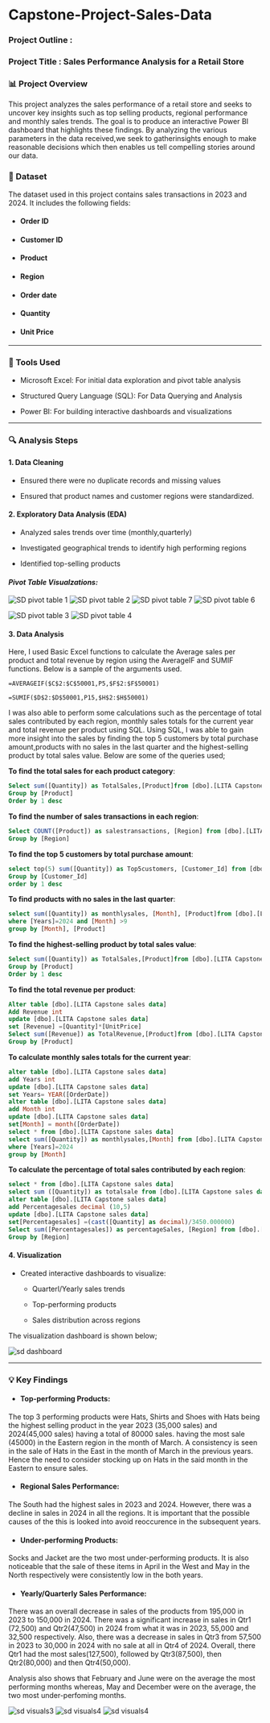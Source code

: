 # Capstone-Project-Sales-Data

### Project Outline :


### Project Title : Sales Performance Analysis for a Retail Store

### 📊 Project Overview

This project analyzes the sales performance of a retail store and seeks to uncover key insights such as top selling products, regional performance and monthly sales trends. The goal is to produce an interactive Power BI dashboard that highlights these findings. By analyzing the various parameters in the data received,we seek to gatherinsights enough to make reasonable decisions which then enables us tell compelling stories around our data.

### 📂 Dataset

The dataset used in this project contains sales transactions in 2023 and 2024. It includes the following fields:
- #### Order ID
- #### Customer ID
- #### Product
- #### Region
- #### Order date
- #### Quantity
- #### Unit Price

------------

### 🧰 Tools Used

- Microsoft Excel: For initial data exploration and pivot table analysis

- Structured Query Language (SQL): For Data Querying and Analysis
  
- Power BI: For building interactive dashboards and visualizations

---------
### 🔍 Analysis Steps

#### 1. Data Cleaning

- Ensured there were no duplicate records and missing values

- Ensured that product names and customer regions were standardized.

#### 2. Exploratory Data Analysis (EDA)

- Analyzed sales trends over time (monthly,quarterly)

- Investigated geographical trends to identify high performing regions

- Identified top-selling products

#### *Pivot Table Visualzations:*

![SD pivot table 1](https://github.com/user-attachments/assets/67172c9c-fc93-46d2-aeb8-56edcd1d7da2)
![SD pivot table 2](https://github.com/user-attachments/assets/83d5dbc4-2879-4c94-a38b-f0943084c03b)
![SD pivot table 7](https://github.com/user-attachments/assets/c77b2c75-c045-4f53-b26f-f10e0f27947b)
![SD pivot table 6](https://github.com/user-attachments/assets/b07bcc9f-ee3d-4bab-a75d-e29b2a46701e)


![SD pivot table 3](https://github.com/user-attachments/assets/68075bfa-1e01-4cb9-8a0e-10452cd43eba)
![SD pivot table 4](https://github.com/user-attachments/assets/e2ac6da8-faed-4ed0-9378-eefebfa0d2a8)



#### 3. Data Analysis

Here, I used Basic Excel functions to calculate the Average sales per product and total revenue by region using the AverageIF and SUMIF functions.
Below is a sample of the arguments used.

```Excel
=AVERAGEIF($C$2:$C$50001,P5,$F$2:$F$50001)
```

```Excel
=SUMIF($D$2:$D$50001,P15,$H$2:$H$50001)
```

I was also able to perform some calculations such as the percentage of total sales contributed by each region, monthly sales totals for the current year and total revenue per product using SQL. Using SQL, I was able to gain more insight into the sales by finding the top 5 customers by total purchase amount,products with no sales in the last quarter and the highest-selling product by total sales value. Below are some of the queries used;

**To find the total sales for each product category**:

```SQL
Select sum([Quantity]) as TotalSales,[Product]from [dbo].[LITA Capstone sales data]
Group by [Product]
Order by 1 desc
```

**To find the number of sales transactions in each region**:

```SQL
Select COUNT([Product]) as salestransactions, [Region] from [dbo].[LITA Capstone sales data]
Group by [Region]
```

**To find the top 5 customers by total purchase amount**:

```SQL
select top(5) sum([Quantity]) as Top5customers, [Customer_Id] from [dbo].[LITA Capstone sales data]
Group by [Customer_Id]
order by 1 desc
```
**To find products with no sales in the last quarter**:

```SQL
select sum([Quantity]) as monthlysales, [Month], [Product]from [dbo].[LITA Capstone sales data]
where [Years]=2024 and [Month] >9
group by [Month], [Product]
```
**To find the highest-selling product by total sales value**:

```SQL
Select sum([Quantity]) as TotalSales,[Product]from [dbo].[LITA Capstone sales data]
Group by [Product]
Order by 1 desc
```

**To find the total revenue per product**:

```SQL
Alter table [dbo].[LITA Capstone sales data]
Add Revenue int
update [dbo].[LITA Capstone sales data]
set [Revenue] =[Quantity]*[UnitPrice]
Select sum([Revenue]) as TotalRevenue,[Product]from [dbo].[LITA Capstone sales data]
Group by [Product]
```

**To calculate monthly sales totals for the current year**:

```SQL
alter table [dbo].[LITA Capstone sales data]
add Years int
update [dbo].[LITA Capstone sales data]
set Years= YEAR([OrderDate])
alter table [dbo].[LITA Capstone sales data]
add Month int
update [dbo].[LITA Capstone sales data]
set[Month] = month([OrderDate])
select * from [dbo].[LITA Capstone sales data]
select sum([Quantity]) as monthlysales,[Month] from [dbo].[LITA Capstone sales data]
where [Years]=2024
group by [Month]
```

**To calculate the percentage of total sales contributed by each region**:

```SQL
select * from [dbo].[LITA Capstone sales data]
select sum ([Quantity]) as totalsale from [dbo].[LITA Capstone sales data]
alter table [dbo].[LITA Capstone sales data]
add Percentagesales decimal (10,5)
update [dbo].[LITA Capstone sales data]
set[Percentagesales] =(cast([Quantity] as decimal)/3450.000000)
Select sum([Percentagesales]) as percentageSales, [Region] from [dbo].[LITA Capstone sales data]
Group by [Region]
```

#### 4. Visualization

- Created interactive dashboards to visualize:

  - Quarterl/Yearly sales trends
 
  - Top-performing products
 
  - Sales distribution across regions

The visualization dashboard is shown below;

![sd dashboard](https://github.com/user-attachments/assets/e723d181-a416-4ef6-a386-1c06b4b737bb)


------------------------
### 💡 Key Findings

- #### Top-performing Products:
The top 3 performing products were Hats, Shirts and Shoes with Hats being the highest selling product in the year 2023 (35,000 sales) and 2024(45,000 sales) having a total of 80000 sales. having the most sale (45000) in the Eastern region in the month of March.  A consistency is seen in the sale of Hats in the East in the month of March in the previous years. Hence the need to consider stocking up on Hats in the said month in the Eastern to ensure sales.



- #### Regional Sales Performance:
The South had the highest sales in 2023 and 2024. However, there was a decline in sales in 2024 in all the regions. It is important that the possible causes of the this is looked into avoid reoccurence in the subsequent years.

- #### Under-performing Products:
Socks and Jacket are the two most under-performing products. It is also noticeable that the sale of these items in April in the West and May in the North respectively were consistently low in the both years. 

- #### Yearly/Quarterly Sales Performance:
There was an overall decrease in sales of the products from 195,000 in 2023 to 150,000 in 2024. There was a significant increase in sales in Qtr1 (72,500) and Qtr2(47,500) in 2024 from what it was in 2023, 55,000 and 32,500 respectively. Also, there was a decrease in sales in Qtr3 from 57,500 in 2023 to 30,000 in 2024 with no sale at all in Qtr4 of 2024.
Overall, there Qtr1 had the most sales(127,500), followed by Qtr3(87,500), then Qtr2(80,000) and then Qtr4(50,000).

Analysis also shows that February and June were on the average the most performing months whereas, May and December were on the average, the two most under-perfoming months.

![sd visuals3](https://github.com/user-attachments/assets/1b0ad229-f209-45d9-a64d-b9f54f30f1a0)
![sd visuals4](https://github.com/user-attachments/assets/474b5feb-7f63-4edb-b845-e896a440e449)
![sd visuals4](https://github.com/user-attachments/assets/b376b3ec-56e8-4167-a937-7c79dd97594b)

